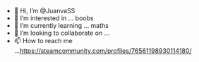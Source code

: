 - 👋 Hi, I’m @JuanvaSS
- 👀 I’m interested in ... boobs
- 🌱 I’m currently learning ... maths
- 💞️ I’m looking to collaborate on ...
- 📫 How to reach me ...https://steamcommunity.com/profiles/76561198930114180/ 

<!---
JuanvaSS/JuanvaSS is a ✨ special ✨ repository because its `README.md` (this file) appears on your GitHub profile.
You can click the Preview link to take a look at your changes.
--->
